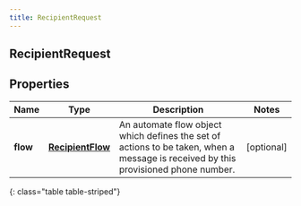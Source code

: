 ```yaml
---
title: RecipientRequest
---
```

## RecipientRequest


## Properties

| Name | Type | Description | Notes |
| ------------ | ------------- | ------------- | ------------- |
| **flow** | <!----><!---->[**RecipientFlow**](RecipientFlow.html)<!----> | An automate flow object which defines the set of actions to be taken, when a message is received by this provisioned phone number. |  [optional] |
{: class="table table-striped"}



